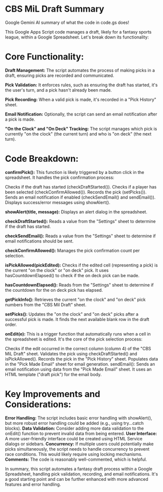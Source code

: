 # CBS MiL Draft Summary

Google Gemini AI summary of what the code in code.gs does!

This Google Apps Script code manages a draft, likely for a fantasy sports league, within a Google Spreadsheet. Let's break down its functionality:

# Core Functionality:

__Draft Management:__ The script automates the process of making picks in a draft, ensuring picks are recorded and communicated.

__Pick Validation:__ It enforces rules, such as ensuring the draft has started, it's the user's turn, and a pick hasn't already been made.

__Pick Recording:__ When a valid pick is made, it's recorded in a "Pick History" sheet.

__Email Notification:__ Optionally, the script can send an email notification after a pick is made.

__"On the Clock" and "On Deck" Tracking:__ The script manages which pick is currently "on the clock" (the current turn) and who is "on deck" (the next turn).

# Code Breakdown:

__confirmPick():__ This function is likely triggered by a button click in the spreadsheet. It handles the pick confirmation process:

Checks if the draft has started (checkDraftStarted()).
Checks if a player has been selected (checkConfirmAllowed()).
Records the pick (setPicks()).
Sends an email notification if enabled (checkSendEmail() and sendEmail()).
Displays success/error messages using showAlert().

__showAlert(title, message):__ Displays an alert dialog in the spreadsheet.

__checkDraftStarted():__ Reads a value from the "Settings" sheet to determine if the draft has started.

__checkSendEmail():__ Reads a value from the "Settings" sheet to determine if email notifications should be sent.

__checkConfirmAllowed():__ Manages the pick confirmation count per selection.

__isPickAllowed(pickEdited):__ Checks if the edited cell (representing a pick) is the current "on the clock" or "on deck" pick.  It uses hasCountdownElapsed() to check if the on deck pick can be made.

__hasCountdownElapsed():__ Reads from the "Settings" sheet to determine if the countdown for the on deck pick has elapsed.

__getPickInfo():__ Retrieves the current "on the clock" and "on deck" pick numbers from the "CBS Mil Draft" sheet.

__setPicks():__ Updates the "on the clock" and "on deck" picks after a successful pick is made. It finds the next available blank row in the draft order.

__onEdit(e):__ This is a trigger function that automatically runs when a cell in the spreadsheet is edited.  It's the core of the pick selection process:

Checks if the edit occurred in the correct column (column 4) of the "CBS MiL Draft" sheet.
Validates the pick using checkDraftStarted() and isPickAllowed().
Records the pick in the "Pick History" sheet.
Populates data in the "Pick Made Email" sheet for email generation.
sendEmail(): Sends an email notification using data from the "Pick Made Email" sheet. It uses an HTML template ("draft pick") for the email body.

# Key Improvements and Considerations:

__Error Handling:__ The script includes basic error handling with showAlert(), but more robust error handling could be added (e.g., using try...catch blocks).
__Data Validation:__ Consider adding more data validation to the onEdit() function to prevent invalid data from being entered.
__User Interface:__ A more user-friendly interface could be created using HTML Service dialogs or sidebars.
__Concurrency:__ If multiple users could potentially make picks simultaneously, the script needs to handle concurrency to prevent race conditions. This would likely require using locking mechanisms.
__Comments:__ The code is reasonably well-commented, which is helpful.

In summary, this script automates a fantasy draft process within a Google Spreadsheet, handling pick validation, recording, and email notifications. It's a good starting point and can be further enhanced with more advanced features and error handling.

